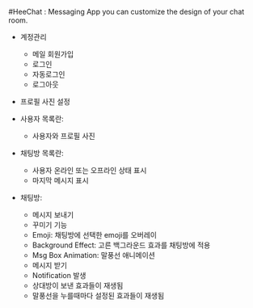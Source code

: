 #HeeChat : Messaging App you can customize the design of your chat room.
 
* 계정관리
  - 메일 회원가입
  - 로그인
  - 자동로그인
  - 로그아웃
   
* 프로필 사진 설정	

* 사용자 목록란: 
  - 사용자와 프로필 사진
* 채팅방 목록란: 
  - 사용자 온라인 또는 오프라인 상태 표시 
  - 마지막 메시지 표시

* 채팅방: 
  - 메시지 보내기
   - 꾸미기 기능	
    * Emoji: 채팅방에 선택한 emoji를 오버레이
    * Background Effect: 고른 백그라운드 효과를 채팅방에 적용 
    * Msg Box Animation: 말풍선 애니메이션

  - 메시지 받기
   - Notification 발생
   - 상대방이 보낸 효과들이 재생됨
   - 말풍선을 누를때마다 설정된 효과들이 재생됨
